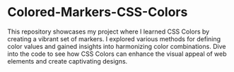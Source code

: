 # Colored-Markers-CSS-Colors
This repository showcases my project where I learned CSS Colors by creating a vibrant set of markers. I explored various methods for defining color values and gained insights into harmonizing color combinations. Dive into the code to see how CSS Colors can enhance the visual appeal of web elements and create captivating designs.
